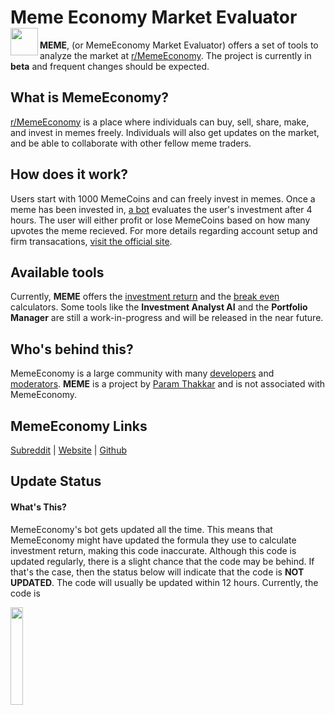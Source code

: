 # Meme Economy Market Evaluator <img height=44 src=https://b.thumbs.redditmedia.com/aRUO-zIbXgMTDVJOcxKjY8P6rGkakMdyVXn4k1VN-Mk.png align=left>
**MEME**, (or MemeEconomy Market Evaluator) offers a set of tools to analyze the market at [r/MemeEconomy](https://www.reddit.com/r/MemeEconomy). The project is currently in **beta** and frequent changes should be expected.

## What is MemeEconomy?
[r/MemeEconomy](https://www.reddit.com/r/MemeEconomy) is a place where individuals can buy, sell, share, make, and invest in memes freely. Individuals will also get updates on the market, and be able to collaborate with other fellow meme traders.

## How does it work?
Users start with 1000 MemeCoins and can freely invest in memes. Once a meme has been invested in, [a bot](https://github.com/MemeInvestor/memeinvestor_bot) evaluates the user's investment after 4 hours. The user will either profit or lose MemeCoins based on how many upvotes the meme recieved. For more details regarding account setup and firm transacations, [visit the official site](https://memes.market/).

## Available tools
Currently, **MEME** offers the [investment return](calculator/investment-return) and the [break even](calculator/break-even) calculators. Some tools like the **Investment Analyst AI** and the **Portfolio Manager** are still a work-in-progress and will be released in the near future.

## Who's behind this?
MemeEconomy is a large community with many [developers](https://github.com/MemeInvestor/memeinvestor_bot#9-authors) and [moderators](https://www.reddit.com/r/MemeEconomy/about/moderators/). **MEME** is a project by [Param Thakkar](https://www.param.me) and is not associated with MemeEconomy.

## MemeEconomy Links

[Subreddit](https://www.reddit.com/r/MemeEconomy) |
[Website](https://memes.market) |
[Github](https://github.com/MemeInvestor/memeinvestor_bot)

## Update Status

#### What's This?
MemeEconomy's bot gets updated all the time. This means that MemeEconomy might have updated the formula they use to calculate investment return, making this code inaccurate. Although this code is updated regularly, there is a slight chance that the code may be behind. If that's the case, then the status below will indicate that the code is **NOT UPDATED**. The code will usually be updated within 12 hours. Currently, the code is 

<img width="20%" src="https://thakkaha.dev.fast.sheridanc.on.ca/pme/meme/status/light/">
